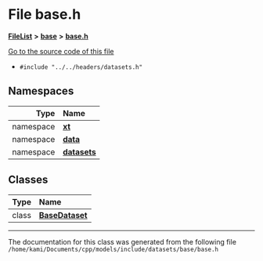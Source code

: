 

# File base.h



[**FileList**](files.md) **>** [**base**](dir_9657a40feeddef1c88c156c7806ef467.md) **>** [**base.h**](datasets_2base_2base_8h.md)

[Go to the source code of this file](datasets_2base_2base_8h_source.md)



* `#include "../../headers/datasets.h"`













## Namespaces

| Type | Name |
| ---: | :--- |
| namespace | [**xt**](namespacext.md) <br> |
| namespace | [**data**](namespacext_1_1data.md) <br> |
| namespace | [**datasets**](namespacext_1_1data_1_1datasets.md) <br> |


## Classes

| Type | Name |
| ---: | :--- |
| class | [**BaseDataset**](classxt_1_1data_1_1datasets_1_1BaseDataset.md) <br> |



















































------------------------------
The documentation for this class was generated from the following file `/home/kami/Documents/cpp/models/include/datasets/base/base.h`

